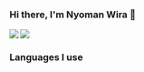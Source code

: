 ### Hi there, I'm Nyoman Wira 👋

<div>
  <img src="https://github-readme-stats.vercel.app/api?username=novva6903&show_icons=true&theme=transparent" align=left>
  <img src="https://github-readme-stats.vercel.app/api/top-langs/?username=novva6903&layout=compact">
</div>

### Languages I use

<!--
**Novva6903/Novva6903** is a ✨ _special_ ✨ repository because its `README.md` (this file) appears on your GitHub profile.

Here are some ideas to get you started:

- 🔭 I’m currently working on ...
- 🌱 I’m currently learning ...
- 👯 I’m looking to collaborate on ...
- 🤔 I’m looking for help with ...
- 💬 Ask me about ...
- 📫 How to reach me: ...
- 😄 Pronouns: ...
- ⚡ Fun fact: ...
-->
